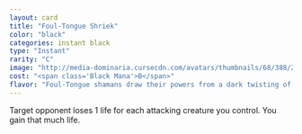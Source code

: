 ```yaml
---
layout: card
title: "Foul-Tongue Shriek"
color: "black"
categories: instant black
type: "Instant"
rarity: "C"
image: "http://media-dominaria.cursecdn.com/avatars/thumbnails/68/388/200/283/635618469981782723.png"
cost: "<span class='Black Mana'>B</span>"
flavor: "Foul-Tongue shamans draw their powers from a dark twisting of the Draconic language."
---
```


Target opponent loses 1 life for each attacking creature you control. You gain that much life.

